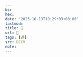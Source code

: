 ```yaml
---
bc:
hex:
date: '2025-10-13T10:29:03+08:00'
lastmod:
title: 􂁂
url: 􂁂
tags: [遇]
src: DCCV
note:
---
```

